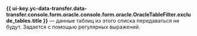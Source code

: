 **{{ ui-key.yc-data-transfer.data-transfer.console.form.oracle.console.form.oracle.OracleTableFilter.exclude_tables.title }}** — данные таблиц из этого списка передаваться не будут. Задается с помощью регулярных выражений.
